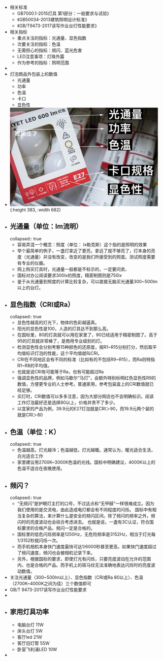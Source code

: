- 相关标准
	- GB7000.1-2015灯具 第1部分：一般要求与试验》
	- 《GB50034-2013建筑照明设计标准》
	- 《GB/T9473-2017读写作业台灯性能要求》
- 相关指标
	- 重点关注的指标：光通量、显色指数
	- 次要关注的指标：色温
	- 无需担心的指标：频闪、蓝光危害
	- LED注意事项：灯珠外露
	- 作为参考的指标：照明范围
-
- 灯泡商品外包装上的数值
	- 光通量
	- 功率
	- 色温
	- 卡口
	- 显色性
- ![v2-6287314e128f7749707e613d097c0187_r.jpg](../assets/v2-6287314e128f7749707e613d097c0187_r_1734696741518_0.jpg){:height 383, :width 682}
- ## 光通量（单位：lm流明）
  collapsed:: true
	- 容易弄混一个概念：照度（单位： lx勒克斯）这个指的是照明的效果
	- 举个最简单的例子，一盏灯拿近了更亮，拿远了就不够亮了，灯本身的亮度（光通量）并没有改变，改变的是我们所接受到的照度。测试照度需要有专业的仪器。
	- 网上购买灯具时，光通量一般都是不标示的，一定要问卖、
	- 国标对办公阅读要求300lx的照度，精密制图则是750lx
	- 鉴于从光通量到照度的计算比较复杂，可以直接无脑买光通量300~500lm以上的台灯。
- ## 显色指数（CRI或Ra）
  collapsed:: true
	- 显色性越高的灯光下，物体的色彩越逼真。
	- 阳光的显色性是100，人造的灯具达不到那么高。
	- 在国标里，80的灯具就可以用在家里了，90已经适用于精密制图了。高于95的灯具就非常棒了，是商用专业级别的灯。
	- 检测显色性会分别考察15种颜色的还原度，按R1~R15分别打分，然后取平均值标识灯泡的性能，这个平均值就叫CRI。
	- CRI在不同地区会有不同的标准（比如有的不包括R9~R15），而Ra则特指R1~R8的平均值。
	- 也就是说CRI有可能等于Ra，也有可能超过Ra
	- 强调显色性的品牌，例如马歇尔“马灯”，会额外特别标明红色显色性R9的数值，方便更专业的人士参考。普通家用，参考包装盒上的CRI数值就已经足够。
	- 买灯时，CRI数值可以多多注意，因为大部分网店也不会明确标识。阅读工作灯泡最好还是选择90以上，价格并贵不了多少。
	- 以宜家的产品为例，39.9元的E27灯泡就是CRI＞90，而19.9元两个装的就是CRI＞80
- ## 色温（单位：K）
  collapsed:: true
	- 色温越高，灯光越冷；色温越低，灯光越暖。通常认为，暖光适合生活，白光适合工作
	- 家里建议用2700K~3000K色温的光线。国标中明确建议，4000K以上的色温不适合在夜晚使用。
- ## 频闪？
  collapsed:: true
	- “无频闪”是护眼灯主打的口号，不过这点和“无甲醛”一样很难成立。因为我们使用的是交流电，由此造成电灯都会有不同程度的闪烁。
	  国标中有相当复杂的算法，来计算什么是安全的频闪区间。除了频闪的频率之外，频闪时的亮度波动也会综合考虑进去。
	  也就是说，一盏有3C认证，符合国标要求的合格产品，频闪一定是合格的。
	- 国标里的低危闪烁频率是1250Hz，无危险频率是3152Hz，相当于灯光每1/3152秒就闪烁一次。
	- 而手机相机本身快门速度最快可达1/6000秒甚至更高，如果快门速度超过了频闪速度，频闪也会被相机记录下来。
	- 另外，根据国标的要求，即使灯光有闪烁，只要亮度波动在允许的范围内，也是合格的产品。而手机上的斑马纹无法准确地表达闪烁时的亮度波动数值。
- 关注光通量（300~500lm以上）、显色指数（CRI或Ra 80以上）、色温（2700K~4000K之间为佳）三个数值即可
- GB/T 9473-2017读写作业台灯性能要求
-
- ## 家用灯具功率
	- 电脑台灯 11W
	- 床头台灯 5W
	- 客厅led 21W
	- 客厅旧灯管 55W
	- 卧室飞利浦LED 10W
-